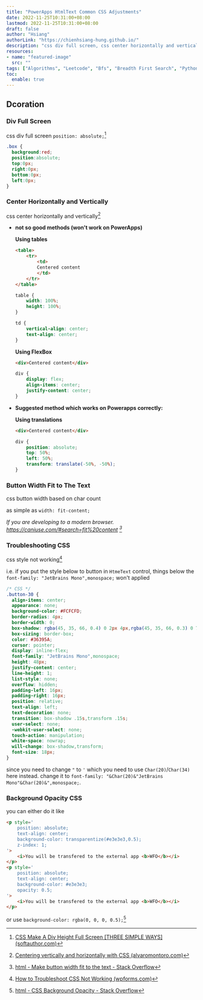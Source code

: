 ```yaml
---
title: "PowerApps HtmlText Common CSS Adjustments"
date: 2022-11-25T10:31:00+08:00
lastmod: 2022-11-25T10:31:00+08:00
draft: false
author: "Hsiang"
authorLink: "https://chienhsiang-hung.github.io/"
description: "css div full screen, css center horizontally and vertically, css button width based on char count, css style not working, Background Opacity CSS"
resources:
- name: "featured-image"
  src: ""
tags: ["Algorithms", "Leetcode", "Bfs", "Breadth First Search", "Python"]
toc:
  enable: true
---
```

## Dcoration
### Div Full Screen
css div full screen `position: absolute;`[^css-make-a-div-height-full-screen]
```css
.box {
  background:red;
  position:absolute;
  top:0px;
  right:0px;
  bottom:0px;
  left:0px;
}
```
### Center Horizontally and Vertically
css center horizontally and vertically[^centering-vertically-and-horizontally-with-CSS]

- **not so good methods (won't work on PowerApps)**

    **Using tables**
    ```html
    <table>
        <tr>
            <td>
            Centered content
            </td>
        </tr>
    </table>
    ```
    ```css
    table {
        width: 100%;
        height: 100%;
    }

    td {
        vertical-align: center;
        text-align: center;
    }
    ```
    **Using FlexBox**
    ```html
    <div>Centered content</div>
    ```
    ```css
    div {
        display: flex;
        align-items: center;
        justify-content: center;
    }
    ```
- **Suggested method which works on Powerapps correctly:**

    **Using translations**
    ```html
    <div>Centered content</div>
    ```
    ```css
    div {
        position: absolute;
        top: 50%;
        left: 50%;
        transform: translate(-50%, -50%);
    }
    ```
### Button Width Fit to The Text
css button width based on char count

as simple as `width: fit-content;`

*If you are developing to a modern browser. https://caniuse.com/#search=fit%20content [^make-button-width-fit-to-the-text]*
### Troubleshooting CSS
css style not working[^how-to-troubleshoot-css-not-working]

i.e. if you put the style below to button in `HtmeText` control, things below the `font-family: "JetBrains Mono",monospace;` won't applied
```css
/* CSS */
.button-30 {
  align-items: center;
  appearance: none;
  background-color: #FCFCFD;
  border-radius: 4px;
  border-width: 0;
  box-shadow: rgba(45, 35, 66, 0.4) 0 2px 4px,rgba(45, 35, 66, 0.3) 0 7px 13px -3px,#D6D6E7 0 -3px 0 inset;
  box-sizing: border-box;
  color: #36395A;
  cursor: pointer;
  display: inline-flex;
  font-family: "JetBrains Mono",monospace;
  height: 48px;
  justify-content: center;
  line-height: 1;
  list-style: none;
  overflow: hidden;
  padding-left: 16px;
  padding-right: 16px;
  position: relative;
  text-align: left;
  text-decoration: none;
  transition: box-shadow .15s,transform .15s;
  user-select: none;
  -webkit-user-select: none;
  touch-action: manipulation;
  white-space: nowrap;
  will-change: box-shadow,transform;
  font-size: 18px;
}
```
since you need to change `"` to `'` which you need to use `Char(20)`/`Char(34)` here instead. change it to `font-family: "&Char(20)&"JetBrains Mono"&Char(20)&",monospace;`.
### Background Opacity CSS
you can either do it like
```html
<p style='
    position: absolute;
    text-align: center;
    background-color: transparentize(#e3e3e3,0.5);
    z-index: 1;
'>
    <i>You will be transfered to the external app <b>WFO</b></i>
</p>
<p style='
    position: absolute;
    text-align: center;
    background-color: #e3e3e3;
    opacity: 0.5;
'>
    <i>You will be transfered to the external app <b>WFO</b></i>
</p>
```
or use `background-color: rgba(0, 0, 0, 0.5);`[^css-background-opacity]

[^css-make-a-div-height-full-screen]: [CSS Make A Div Height Full Screen [THREE SIMPLE WAYS] (softauthor.com)](https://softauthor.com/css-make-a-div-height-full-screen/)
[^centering-vertically-and-horizontally-with-CSS]: [Centering vertically and horizontally with CSS (alvaromontoro.com)](https://alvaromontoro.com/blog/67995/centering-vertically-and-horizontally-with-CSS)
[^make-button-width-fit-to-the-text]: [html - Make button width fit to the text - Stack Overflow](https://stackoverflow.com/questions/27722872/make-button-width-fit-to-the-text)
[^how-to-troubleshoot-css-not-working]: [How to Troubleshoot CSS Not Working (wpforms.com)](https://wpforms.com/docs/how-to-troubleshoot-css-not-working/)
[^css-background-opacity]: [html - CSS Background Opacity - Stack Overflow](https://stackoverflow.com/questions/10422949/css-background-opacity)